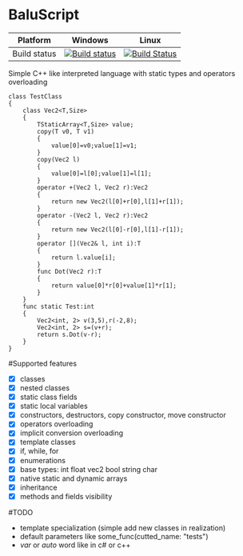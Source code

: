 # BaluScript

Platform | Windows | Linux
---------|---------|------
Build status | [![Build status](https://ci.appveyor.com/api/projects/status/584yr2mob5jwnuk9?svg=true)](https://ci.appveyor.com/project/HumMan/baluscript) | [![Build Status](https://travis-ci.org/HumMan/BaluScript.svg?branch=master)](https://travis-ci.org/HumMan/BaluScript)

Simple C++ like interpreted language with static types and operators overloading

```
class TestClass
{
	class Vec2<T,Size>
	{
		TStaticArray<T,Size> value;
		copy(T v0, T v1)
		{
			value[0]=v0;value[1]=v1;
		}
		copy(Vec2 l)
		{
			value[0]=l[0];value[1]=l[1];
		}
		operator +(Vec2 l, Vec2 r):Vec2
		{
			return new Vec2(l[0]+r[0],l[1]+r[1]);
		}
		operator -(Vec2 l, Vec2 r):Vec2
		{
			return new Vec2(l[0]-r[0],l[1]-r[1]);
		}
		operator [](Vec2& l, int i):T
		{
			return l.value[i];
		}
		func Dot(Vec2 r):T
		{
			return value[0]*r[0]+value[1]*r[1];
		}
	}
	func static Test:int
	{
		Vec2<int, 2> v(3,5),r(-2,8);
		Vec2<int, 2> s=(v+r);
		return s.Dot(v-r);
	}
}
```

#Supported features
- [X] classes
- [X] nested classes
- [X] static class fields
- [X] static local variables
- [X] constructors, destructors, copy constructor, move constructor
- [X] operators overloading
- [X] implicit conversion overloading
- [X] template classes
- [X] if, while, for
- [X] enumerations
- [X] base types: int float vec2 bool string char
- [X] native static and dynamic arrays
- [X] inheritance
- [X] methods and fields visibility

#TODO
* template specialization (simple add new classes in realization)
* default parameters like some_func(cutted_name: "tests")
* *var* or *auto* word like in c# or c++
